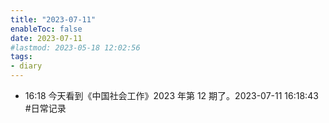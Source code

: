 ```yaml
---
title: "2023-07-11"
enableToc: false
date: 2023-07-11
#lastmod: 2023-05-18 12:02:56
tags:
- diary
---
```


- 16:18 今天看到《中国社会工作》2023 年第 12 期了。2023-07-11 16:18:43 #日常记录 
